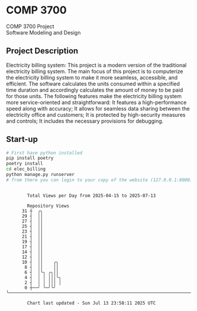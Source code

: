 # COMP 3700
COMP 3700 Project  
Software Modeling and Design
## Project Description
Electricity billing system: This project is a modern version of the traditional electricity billing system. The main focus of this project is to computerize the electricity billing system to make it more seamless, accessible, and efficient. The software calculates the units consumed within a specified time duration and accordingly calculates the amount of money to be paid for those units. The following features make the electricity billing system more service-oriented and straightforward: It features a high-performance speed along with accuracy; It allows for seamless data sharing between the electricity office and customers; It is protected by high-security measures and controls; It includes the necessary provisions for debugging.

## Start-up
```bash
# First have python installed
pip install poetry
poetry install
cd elec_billing
python manage.py runserver
# from there you can login to your copy of the website (127.0.0.1:8000), default creds are admin/admin
```

```

        Total Views per Day from 2025-04-15 to 2025-07-13

        Repository Views
      31 ┼  ╭╮
      29 ┤  ││
      27 ┤  ││
      25 ┤  ││
      23 ┤  ││
      21 ┤  ││
      19 ┤  ││
      17 ┤  ││
      14 ┤  ││
      12 ┤  ││
      10 ┤  ││    ╭╮
       8 ┤  ││    ││
       6 ┤  │╰╮ ╭╮││
       4 ┤  │ │ │││╰╮
       2 ┤  │ │ │││ │
       0 ┼──╯ ╰─╯╰╯ ╰──────────────────────────────────────────────────────────────────────────────

        Chart last updated - Sun Jul 13 23:58:11 2025 UTC
        
```
